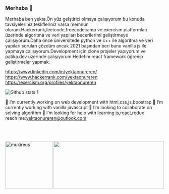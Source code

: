 ### Merhaba 👋
Merhaba ben yekta.Ön yüz gelştirici olmaya çalışıyorum bu konuda tavsiyeleriniz,teklifleriniz varsa memnun olurum.Hackerrank,leetcode,freecodecamp ve exercism platformları üzerinde algoritma ve veri yapıları becerilerimi geliştirmeye çalışıyorum.Daha önce üniversitede python ve c++ ile algoritma ve veri yapıları soruları çözdüm ancak 2021 başından beri bunu vanilla js ile  yapmaya çalışıyorum.Development için clone projeler yapıyorum ve patika.dev üzerinde çalışıyorum.Hedefim react framework öğrenip geliştirmeler yapmak.<br/>

https://www.linkedin.com/in/yektaonureren/ <br/>
https://www.hackerrank.com/yektaonureren <br/>
https://exercism.org/profiles/yektaonureren <br/>


![Github stats 1](https://github-readme-stats.vercel.app/api?username=yektaonureren&show_icons=true&theme=gradient) 




🔭 I’m currently working on web development with html,css,js,boostrap
🌱 I’m currently working with vanilla javascript
👯 I’m looking to collaborate on solving algorithm
🤔 I’m looking for help with learning js,react,redux <br/>
    reach me:yektaonureren@outlook.com

<br/>
<br/>
<br/>

 <img weight="auto" height="150" align="left" src="https://github-readme-stats.vercel.app/api/top-langs?username=yektaonureren&show_icons=true&locale=en&layout=compact&langs_count=8&theme=algolia" alt="mukireus"/>
 
<img align="center" src="https://github.com/yektaonureren/yektaonureren/blob/main/52whale.jpg" width="350" height="150" >
  

